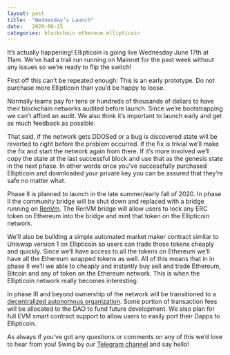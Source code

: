```yaml
---
layout: post
title:  "Wednesday’s Launch"
date:   2020-06-15
categories: blockchain ethereum ellipticoin
---
```


It’s actually happening! Ellipticoin is going live Wednesday June 17th at 11am.
We’ve had a trail run running on Mainnet for the past week without any issues so
we’re ready to flip the switch!

First off this can’t be repeated enough: This is an early prototype. Do not
purchase more Ellipticoin than you’d be happy to loose.

Normally teams pay for tens or hundreds of thousands of dollars to have their
blockchain networks audited before launch. Since we’re bootstrapping we can’t
afford an audit. We also think it’s important to launch early and get as much
feedback as possible. 

That said, if the network gets DDOSed or a bug is discovered state will be
reverted to right before the problem occurred. If the fix is trivial we’ll make
the fix and start the network again from there. If it’s more involved we’ll copy
the state at the last successful block and use that as the genesis state in the
next phase. In other words once you’ve successfully purchased Ellipticoin and
downloaded your private key you can be assured that they’re safe no matter what.

Phase II is planned to launch in the late summer/early fall of 2020.  In phase
II the community bridge will be shut down and replaced with a bridge running on
[RenVm](https://renproject.io/). The RenVM bridge will allow users to lock any
ERC token on Ethereum into the bridge and mint that token on the Ellipticoin
network.

We’ll also be building a simple automated market maker contract similar to
Uniswap version 1 on Ellipticoin so users can trade those tokens cheaply and
quickly. Since we’ll have access to all the tokens on Ethereum we’ll have all
the Ethereum wrapped tokens as well. All of this means that in in phase II we’ll
we able to cheaply and instantly buy sell and trade Ethereum, Bitcoin and any of
token on the Ethereum network. This is when the Ellipticoin network really
becomes interesting.

In phase III and beyond ownership of the network will be transitioned to a
[decentralized autonomous
organization](https://cointelegraph.com/ethereum-for-beginners/what-is-dao).
Some portion of transaction fees will be allocated to the DAO to fund future
development. We also plan for full EVM smart contract support to allow users to
easily port their Dapps to Ellipticoin.

As always if you’ve got any questions or comments on any of this we’d love to
hear from you! Swing by our [Telegram channel](https://t.me/ellipticoin) and say
hello!
